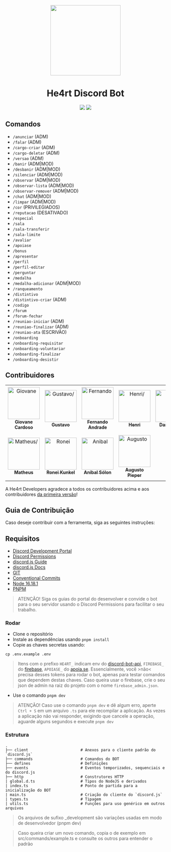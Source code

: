 <p align="center">
  <a href="https://discord.gg/he4rt">
    <img src="./.github/logo.png" height="220">
  </a>
</p>

<h1 align="center">
He4rt Discord Bot
</h1>
<p align="center">
  <a href="https://discord.gg/he4rt"><img src="https://img.shields.io/github/package-json/v/he4rt/he4rt-bot-next?color=782BF1&style=for-the-badge"></a>
  <a href="https://discord.gg/he4rt"><img src="https://img.shields.io/github/license/he4rt/he4rt-bot-next?color=A655FF&style=for-the-badge"></a>
<p>

## Comandos

- `/anunciar` (ADM)
- `/falar` (ADM)
- `/cargo-criar` (ADM)
- `/cargo-deletar` (ADM)
- `/versao` (ADM)
- `/banir` (ADM|MOD)
- `/desbanir` (ADM|MOD)
- `/silenciar` (ADM|MOD)
- `/observar` (ADM|MOD)
- `/observar-lista` (ADM|MOD)
- `/observar-remover` (ADM|MOD)
- `/chat` (ADM|MOD)
- `/limpar` (ADM|MOD)
- `/cor` (PRIVILEGIADOS)
- `/reputacao` (DESATIVADO)
- `/especial`
- `/sala`
- `/sala-transferir`
- `/sala-limite`
- `/avaliar`
- `/apoiase`
- `/bonus`
- `/apresentar`
- `/perfil`
- `/perfil-editar`
- `/perguntar`
- `/medalha`
- `/medalha-adicionar` (ADM|MOD)
- `/ranqueamento`
- `/distintivo`
- `/distintivo-criar` (ADM)
- `/codigo`
- `/forum`
- `/forum-fechar`
- `/reuniao-iniciar` (ADM)
- `/reuniao-finalizar` (ADM)
- `/reuniao-ata` (ESCRIVÃO)
- `/onboarding`
- `/onboarding-requisitar`
- `/onboarding-voluntariar`
- `/onboarding-finalizar`
- `/onboarding-desistir`

## Contribuidores

<table>
<tr>
    <td align="center" style="word-wrap: break-word; width: 150.0; height: 150.0">
        <a href=https://github.com/Novout>
            <img src=https://avatars.githubusercontent.com/u/41403842?v=4 width="100;"  alt=Giovane Cardoso/>
            <br />
            <sub style="font-size:14px"><b>Giovane Cardoso</b></sub>
        </a>
    </td>
    <td align="center" style="word-wrap: break-word; width: 150.0; height: 150.0">
        <a href=https://github.com/kjkGustavo>
            <img src=https://avatars.githubusercontent.com/u/47262260?v=4 width="100;"  alt=Gustavo/>
            <br />
            <sub style="font-size:14px"><b>Gustavo</b></sub>
        </a>
    </td>
    <td align="center" style="word-wrap: break-word; width: 150.0; height: 150.0">
        <a href=https://github.com/fernanduandrade>
            <img src=https://avatars.githubusercontent.com/u/58053397?v=4 width="100;"  alt=Fernando Andrade/>
            <br />
            <sub style="font-size:14px"><b>Fernando Andrade</b></sub>
        </a>
    </td>
    <td align="center" style="word-wrap: break-word; width: 150.0; height: 150.0">
        <a href=https://github.com/henri1i>
            <img src=https://avatars.githubusercontent.com/u/23015763?v=4 width="100;"  alt=Henri/>
            <br />
            <sub style="font-size:14px"><b>Henri</b></sub>
        </a>
    </td>
    <td align="center" style="word-wrap: break-word; width: 150.0; height: 150.0">
        <a href=https://github.com/DanielHe4rt>
            <img src=https://avatars.githubusercontent.com/u/6912596?v=4 width="100;"  alt=Daniel Reis/>
            <br />
            <sub style="font-size:14px"><b>Daniel Reis</b></sub>
        </a>
    </td>
    <td align="center" style="word-wrap: break-word; width: 150.0; height: 150.0">
        <a href=https://github.com/JVictorV>
            <img src=https://avatars.githubusercontent.com/u/40485924?v=4 width="100;"  alt=João Victor/>
            <br />
            <sub style="font-size:14px"><b>João Victor</b></sub>
        </a>
    </td>
</tr>
<tr>
    <td align="center" style="word-wrap: break-word; width: 150.0; height: 150.0">
        <a href=https://github.com/P0sseid0n>
            <img src=https://avatars.githubusercontent.com/u/54502007?v=4 width="100;"  alt=Matheus/>
            <br />
            <sub style="font-size:14px"><b>Matheus</b></sub>
        </a>
    </td>
    <td align="center" style="word-wrap: break-word; width: 150.0; height: 150.0">
        <a href=https://github.com/ronei-kunkel>
            <img src=https://avatars.githubusercontent.com/u/41250984?v=4 width="100;"  alt=Ronei Kunkel/>
            <br />
            <sub style="font-size:14px"><b>Ronei Kunkel</b></sub>
        </a>
    </td>
    <td align="center" style="word-wrap: break-word; width: 150.0; height: 150.0">
        <a href=https://github.com/anibalsolon>
            <img src=https://avatars.githubusercontent.com/u/562525?v=4 width="100;"  alt=Anibal Sólon/>
            <br />
            <sub style="font-size:14px"><b>Anibal Sólon</b></sub>
        </a>
    </td>
    <td align="center" style="word-wrap: break-word; width: 150.0; height: 150.0">
        <a href=https://github.com/kkuriboh>
            <img src=https://avatars.githubusercontent.com/u/40146018?v=4 width="100;"  alt=Augusto Pieper/>
            <br />
            <sub style="font-size:14px"><b>Augusto Pieper</b></sub>
        </a>
    </td>
</tr>
</table>

A He4rt Developers agradece a todos os contribuidores acima e aos contribuidores [da primeira versão](https://github.com/he4rt/He4rt-Bot/blob/master/README.md#-contribuidores)!

## Guia de Contribuição

Caso deseje contribuir com a ferramenta, siga as seguintes instruções:

## Requisitos

- [Discord Development Portal](https://discord.com/developers/docs/intro)
- [Discord Permissions](https://discordapi.com/permissions.html)
- [discord.js Guide](https://discordjs.guide/#before-you-begin)
- [discord.js Docs](https://discord.js.org/)
- [GIT](https://git-scm.com/)
- [Conventional Commits](https://www.conventionalcommits.org/en/v1.0.0/)
- [Node 16.18.1](https://nodejs.org/en/)
- [PNPM](https://pnpm.io/pt/)

> ATENÇÃO! Siga os guias do portal do desenvolver e convide o bot para o seu servidor usando o Discord Permissions para facilitar o seu trabalho.

### Rodar

- Clone o repositório
- Instale as dependências usando `pnpm install`
- Copie as chaves secretas usando:

```
cp .env.example .env
```

> Itens com o prefixo `HE4RT_` indicam env do [discord-bot-api](https://github.com/he4rt/he4rt-bot-api), `FIREBASE_` do [firebase](https://firebase.google.com/?hl=pt-br), `APOIASE_` do [apoia.se](https://github.com/he4rt/he4rt-bot-api). Essencialmente, você >não< precisa desses tokens para rodar o bot, apenas para testar comandos que dependem destas chaves. Caso queira usar o firebase, crie o seu json de admin na raiz do projeto com o nome `firebase_admin.json`.

- Use o comando `pnpm dev`

> ATENÇÃO! Caso use o comando `pnpm dev` e dê algum erro, aperte `Ctrl + S` em um arquivo `.ts` para ele recompilar a aplicação. As vezes a aplicação não vai responder, exigindo que cancele a operação, aguarde alguns segundos e execute `pnpm dev`

### Estrutura

```
.
├── client                       # Anexos para o cliente padrão do `discord.js`
├── commands                     # Comandos do BOT
├── defines                      # Definições
├── events                       # Eventos temporizados, sequenciais e do discord.js
├── http                         # Construtores HTTP
| global.d.ts                    # Tipos do NodeJS e derivados
| index.ts                       # Ponto de partida para a inicialização do BOT
| main.ts                        # Criação do cliente do `discord.js`
| types.ts                       # Tipagem
| utils.ts                       # Funções para uso genérico em outros arquivos
```

> Os arquivos de sufixo \_development são variações usadas em modo de desenvolvedor (pnpm dev)

> Caso queira criar um novo comando, copia o de exemplo em src/commands/example.ts e consulte os outros para entender o padrão
